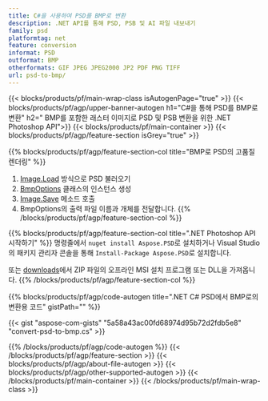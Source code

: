 ```yaml
---
title: C#을 사용하여 PSD를 BMP로 변환
description: .NET API를 통해 PSD, PSB 및 AI 파일 내보내기
family: psd
platformtag: net
feature: conversion
informat: PSD
outformat: BMP
otherformats: GIF JPEG JPEG2000 JP2 PDF PNG TIFF
url: psd-to-bmp/
---
```


{{< blocks/products/pf/main-wrap-class isAutogenPage="true" >}}
{{< blocks/products/pf/agp/upper-banner-autogen h1="C#을 통해 PSD를 BMP로 변환" h2=" BMP를 포함한 래스터 이미지로 PSD 및 PSB 변환을 위한 .NET Photoshop API">}}
{{< blocks/products/pf/main-container >}}
{{< blocks/products/pf/agp/feature-section isGrey="true" >}}

{{% blocks/products/pf/agp/feature-section-col title="BMP로 PSD의 고품질 렌더링" %}}
1. [Image.Load](https://apireference.aspose.com/psd/net/aspose.psd/image/methods/load/index) 방식으로 PSD 불러오기
1. [BmpOptions](https://apireference.aspose.com/psd/net/aspose.psd.imageoptions/bmpoptions) 클래스의 인스턴스 생성
1. [Image.Save](https://apireference.aspose.com/psd/net/aspose.psd/image/methods/save/index) 메소드 호출
1. BmpOptions의 출력 파일 이름과 개체를 전달합니다.
{{% /blocks/products/pf/agp/feature-section-col %}}

{{% blocks/products/pf/agp/feature-section-col title=".NET Photoshop API 시작하기" %}}
명령줄에서 ```nuget install Aspose.PSD```로 설치하거나 Visual Studio의 패키지 관리자 콘솔을 통해 ```Install-Package Aspose.PSD```로 설치합니다.

또는 [downloads](https://releases.aspose.com/psd/net)에서 ZIP 파일의 오프라인 MSI 설치 프로그램 또는 DLL을 가져옵니다.
{{% /blocks/products/pf/agp/feature-section-col %}}

{{% blocks/products/pf/agp/code-autogen title=".NET C# PSD에서 BMP로의 변환용 코드" gistPath="" %}}

{{< gist "aspose-com-gists" "5a58a43ac00fd68974d95b72d2fdb5e8" "convert-psd-to-bmp.cs" >}}

{{% /blocks/products/pf/agp/code-autogen %}}
{{< /blocks/products/pf/agp/feature-section >}}
{{< blocks/products/pf/agp/about-file-autogen >}}
{{< blocks/products/pf/agp/other-supported-autogen >}}
{{< /blocks/products/pf/main-container >}}
{{< /blocks/products/pf/main-wrap-class >}}
